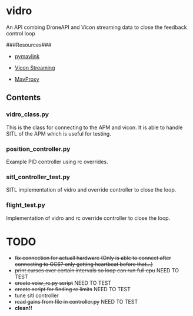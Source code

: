 # vidro #

An API combing DroneAPI and Vicon streaming data to close the feedback control loop

###Resources###

* [pymavlink](https://github.com/mavlink/pymavlink)

* [Vicon Streaming](https://github.com/cfinucane/pyvicon)

* [MavProxy](https://github.com/tridge/MAVProxy)


## Contents ##

### vidro_class.py ###

This is the class for connecting to the APM and vicon. It is able to handle SITL of the APM which is useful for testing.

### position_controller.py ###

Example PID controller using rc overrides.

### sitl_controller_test.py ###

SITL implementation of vidro and override controller to close the loop.

### flight_test.py ###

Implementation of vidro and rc override controller to close the loop.

TODO
======

* <del>fix connection for actuall hardware (Only is able to connect after connecting to GCS? only getting heartbeat before that...)</del>
* <del>print curses over certain intervals so loop can run full cpu</del> NEED TO TEST
* <del>create veiw_rc.py script</del> NEED TO TEST
* <del>create script for finding rc limits</del> NEED TO TEST
* tune sitl controller
* <del>read gains from file in controller.py</del> NEED TO TEST
* __clean!!__
